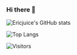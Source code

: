 ### Hi there 👋

<!--
**ericjuice/ericjuice** is a ✨ _special_ ✨ repository because its `README.md` (this file) appears on your GitHub profile.

Here are some ideas to get you started:

- 🔭 I’m currently working on ...
- 🌱 I’m currently learning ...
- 👯 I’m looking to collaborate on ...
- 🤔 I’m looking for help with ...
- 💬 Ask me about ...
- 📫 How to reach me: ...
- 😄 Pronouns: ...
- ⚡ Fun fact: ...
-->

![Ericjuice's GitHub stats](https://github-readme-stats.vercel.app/api?username=ericjuice&hide=prs,issues&show_icons=true&theme=tokyonight)

![Top Langs](https://github-readme-stats.vercel.app/api/top-langs/?username=ericjuice&layout=compact)

![Visitors](https://visitor-badge.glitch.me/badge?page_id=page.id&left_color=gray&right_color=blue)
